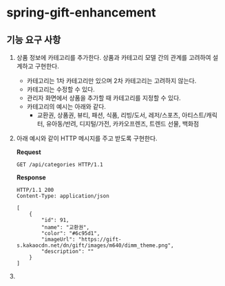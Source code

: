 # spring-gift-enhancement

## 기능 요구 사항
1. 상품 정보에 카테고리를 추가한다. 상품과 카테고리 모델 간의 관계를 고려하여 설계하고 구현한다.
    - 카테고리는 1차 카테고리만 있으며 2차 카테고리는 고려하지 않는다.
    - 카테고리는 수정할 수 있다.
    - 관리자 화면에서 상품을 추가할 때 카테고리를 지정할 수 있다.
    - 카테고리의 예시는 아래와 같다.
        - 교환권, 상품권, 뷰티, 패션, 식품, 리빙/도서, 레저/스포츠, 아티스트/캐릭터, 유아동/반려, 디지털/가전, 카카오프렌즈, 트렌드 선물, 백화점
2. 아래 예시와 같이 HTTP 메시지를 주고 받도록 구현한다.

   **Request**
    ```
   GET /api/categories HTTP/1.1
   ```    
   **Response**
    ```
    HTTP/1.1 200 
    Content-Type: application/json
    
   [
        {
            "id": 91, 
            "name": "교환권",
            "color": "#6c95d1",
            "imageUrl": "https://gift-s.kakaocdn.net/dn/gift/images/m640/dimm_theme.png",
            "description": ""
        }
   ]
   ```
3. 
